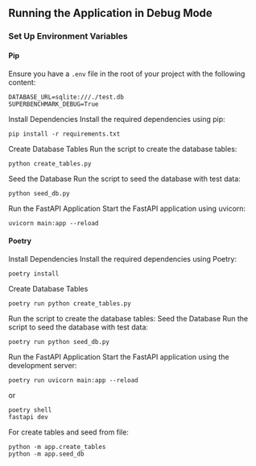 ## Running the Application in Debug Mode

### Set Up Environment Variables

#### Pip

Ensure you have a `.env` file in the root of your project with the following content:

```
DATABASE_URL=sqlite:///./test.db
SUPERBENCHMARK_DEBUG=True
```
Install Dependencies
Install the required dependencies using pip:
```
pip install -r requirements.txt
```
Create Database Tables
Run the script to create the database tables:
```
python create_tables.py
```
Seed the Database
Run the script to seed the database with test data:
```
python seed_db.py
```
Run the FastAPI Application
Start the FastAPI application using uvicorn:
```
uvicorn main:app --reload
```

#### Poetry
Install Dependencies
Install the required dependencies using Poetry:
```
poetry install
```
Create Database Tables
```
poetry run python create_tables.py
```
Run the script to create the database tables:
Seed the Database
Run the script to seed the database with test data:
```
poetry run python seed_db.py
```

Run the FastAPI Application
Start the FastAPI application using the development server:

```
poetry run uvicorn main:app --reload
```
or
```
poetry shell
fastapi dev
```
For create tables and seed from file:
```
python -m app.create_tables
python -m app.seed_db
```
